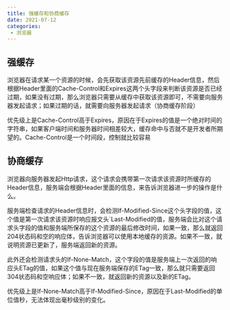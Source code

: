 ```yaml
---
title: 强缓存和协商缓存
date: 2021-07-12
categories: 
 - 浏览器
---
```


## 强缓存
浏览器在请求某一个资源的时候，会先获取该资源先前缓存的Header信息，然后根据Header里面的Cache-Control和Expires这两个头字段来判断该资源是否已经过期，如果没有过期，那么浏览器只需要从缓存中获取该资源即可，不需要向服务器发起请求；如果过期的话，就需要向服务器发起请求（协商缓存阶段）

优先级上是Cache-Control高于Expires，原因在于Expires的值是一个绝对时间的字符串，如果客户端时间和服务器时间相差较大，缓存命中与否就不是开发者所期望的。Cache-Control是一个时间段，控制就比较容易

## 协商缓存
浏览器向服务器发起Http请求，这个请求会携带第一次请求该资源时所缓存的Header信息，服务端会根据Header里面的信息，来告诉浏览器进一步的操作是什么。

服务端检查请求的Header信息时，会检测If-Modified-Since这个头字段的值，这个值是第一次请求该资源时响应报文头`Last-Modified的值，服务端会比对这个请求头字段的值和服务端所保存的这个资源的最后修改时间，如果一致，那么就返回204状态码和空的响应体，告诉浏览器可以使用本地缓存的资源。如果不一致，就说明资源已更新了，服务端返回新的资源。

此外还会检测请求头的If-None-Match，这个字段的值是服务端上一次返回的响应头ETag的值，如果这个值与现在服务端保存的ETag一致，那么就只需要返回304状态码和空响应体；如果不一致，就返回新的资源以及新的ETag。

优先级上是If-None-Match高于If-Modified-Since，原因在于Last-Modified的单位值秒，无法体现出毫秒级别的变化。
